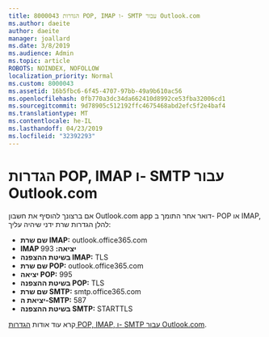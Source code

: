 ```yaml
---
title: 8000043 הגדרות POP, IMAP ו- SMTP עבור Outlook.com
ms.author: daeite
author: daeite
manager: joallard
ms.date: 3/8/2019
ms.audience: Admin
ms.topic: article
ROBOTS: NOINDEX, NOFOLLOW
localization_priority: Normal
ms.custom: 8000043
ms.assetid: 16b5fbc6-6f45-4707-97bb-49a9b610ac56
ms.openlocfilehash: 0fb770a3dc34da662410d8992ce53fba32006cd1
ms.sourcegitcommit: 9d78905c512192ffc4675468abd2efc5f2e4baf4
ms.translationtype: MT
ms.contentlocale: he-IL
ms.lasthandoff: 04/23/2019
ms.locfileid: "32392293"
---
```

# <a name="pop-imap-and-smtp-settings-for-outlookcom"></a>הגדרות POP, IMAP ו- SMTP עבור Outlook.com

אם ברצונך להוסיף את חשבון Outlook.com app דואר אחר התומך ב- POP או IMAP, להלן הגדרות שרת ידני שיהיה עליך:
  
- **שם שרת IMAP:** outlook.office365.com 
- **IMAP יציאה:** 993   
- **בשיטת ההצפנה IMAP:** TLS   
- **שם שרת POP:** outlook.office365.com  
- **יציאה POP:** 995  
- **בשיטת ההצפנה POP:** TLS  
- **שם שרת SMTP:** smtp.office365.com 
- **יציאת ה-SMTP:** 587 
- **בשיטת ההצפנה SMTP:** STARTTLS 

קרא עוד אודות [הגדרות POP, IMAP, ו- SMTP עבור Outlook.com](https://go.microsoft.com/fwlink/p/?linkid=2001402&amp;clcid=0x409).
